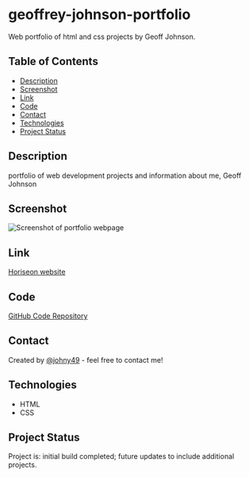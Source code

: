 # geoffrey-johnson-portfolio
Web portfolio of html and css projects by Geoff Johnson.

## Table of Contents
* [Description](#description)
* [Screenshot](#screenshot)
* [Link](#link)
* [Code](#code)
* [Contact](#contact)
* [Technologies](#technologies)
* [Project Status](#project-status)

## Description 
portfolio of web development projects and information about me, Geoff Johnson

## Screenshot
![Screenshot of portfolio webpage](./assets/images/)


## Link
[Horiseon website](https://johny49.github.io/geoffrey-johnson-portfolio)


## Code
[GitHub Code Repository](https://github.com/Johny49/geoffrey-johnson-portfolio)


## Contact 
Created by [@johny49](https://github.com/Johny49/) - feel free to contact me!


## Technologies
- HTML
- CSS

## Project Status
Project is: initial build completed; future updates to include additional projects.

